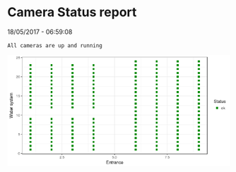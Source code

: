 Camera Status report
================
18/05/2017 - 06:59:08

    All cameras are up and running

![](camreport_files/figure-markdown_github/unnamed-chunk-2-1.png)
